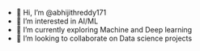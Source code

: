 - 👋 Hi, I’m @abhijithreddy171
- 👀 I’m interested in AI/ML 
- 🌱 I’m currently exploring Machine and Deep learning
- 💞️ I’m looking to collaborate on Data science projects

<!---
abhijithreddy171/abhijithreddy171 is a ✨ special ✨ repository because its `README.md` (this file) appears on your GitHub profile.
You can click the Preview link to take a look at your changes.
--->
